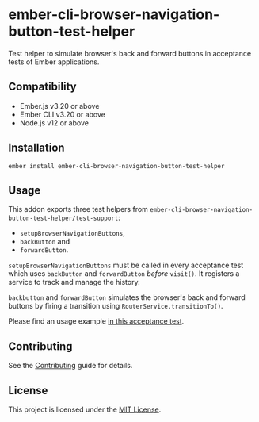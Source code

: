 # ember-cli-browser-navigation-button-test-helper

Test helper to simulate browser's back and forward buttons in acceptance tests
of Ember applications.

Compatibility
------------------------------------------------------------------------------

* Ember.js v3.20 or above
* Ember CLI v3.20 or above
* Node.js v12 or above

Installation
------------------------------------------------------------------------------

```
ember install ember-cli-browser-navigation-button-test-helper
```

Usage
------------------------------------------------------------------------------

This addon exports three test helpers from `ember-cli-browser-navigation-button-test-helper/test-support`:

- `setupBrowserNavigationButtons`,
- `backButton` and
- `forwardButton`.

`setupBrowserNavigationButtons` must be called in every acceptance test which
uses `backButton` and `forwardButton` _before_ `visit()`. It registers a service
to track and manage the history.

`backbutton` and `forwardButton` simulates the browser's back and forward
buttons by firing a transition using `RouterService.transitionTo()`.

Please find an usage example [in this acceptance test](https://github.com/jelhan/ember-cli-browser-navigation-button-test-helpers/blob/master/tests/acceptance/browser-navigation-buttons-test.js).


Contributing
------------------------------------------------------------------------------

See the [Contributing](CONTRIBUTING.md) guide for details.


License
------------------------------------------------------------------------------

This project is licensed under the [MIT License](LICENSE.md).
